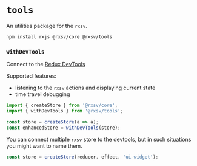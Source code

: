 # `tools`

An utilities package for the `rxsv`.

```bash
npm install rxjs @rxsv/core @rxsv/tools
```

### `withDevTools`

Connect to the [Redux DevTools](https://github.com/zalmoxisus/redux-devtools-extension)

Supported features:

-   listening to the `rxsv` actions and displaying current state
-   time travel debugging

```typescript
import { createStore } from '@rxsv/core';
import { withDevTools } from '@rxsv/tools';

const store = createStore(a => a);
const enhancedStore = withDevTools(store);
```

You can connect multiple `rxsv` store to the devtools, but in such situations you might want to name them.

```typescript
const store = createStore(reducer, effect, 'ui-widget');
```
